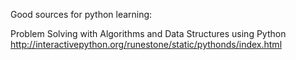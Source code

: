Good sources for python learning:


Problem Solving with Algorithms and Data Structures using Python
http://interactivepython.org/runestone/static/pythonds/index.html
